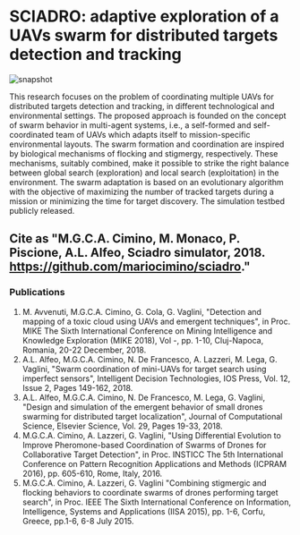 # SCIADRO: adaptive exploration of a UAVs swarm for distributed targets detection and tracking

![snapshot](https://github.com/mariocimino/sciadro/blob/master/snapshot.jpg)

This research focuses on the problem of coordinating multiple UAVs for distributed targets detection and tracking, in different technological and environmental settings. The proposed approach is founded on the concept of swarm behavior in multi-agent systems, i.e., a self-formed and self-coordinated team of UAVs which adapts itself to mission-specific environmental layouts. The swarm formation and coordination are inspired by biological mechanisms of flocking and stigmergy, respectively. These mechanisms, suitably combined, make it possible to strike the right balance between global search (exploration) and local search (exploitation) in the environment. The swarm adaptation is based on an evolutionary algorithm with the objective of maximizing the number of tracked targets during a mission or minimizing the time for target discovery. The simulation testbed publicly released.

## Cite as "M.G.C.A. Cimino, M. Monaco, P. Piscione, A.L. Alfeo, Sciadro simulator, 2018. https://github.com/mariocimino/sciadro."

### Publications
1. M. Avvenuti, M.G.C.A. Cimino, G. Cola, G. Vaglini, "Detection and mapping of a toxic cloud using UAVs and emergent techniques", in Proc. MIKE The Sixth International Conference on Mining Intelligence and Knowledge Exploration (MIKE 2018), Vol -, pp. 1-10, Cluj-Napoca, Romania, 20-22 December, 2018.
2. A.L. Alfeo, M.G.C.A. Cimino, N. De Francesco, A. Lazzeri, M. Lega, G. Vaglini, "Swarm coordination of mini-UAVs for target search using imperfect sensors", Intelligent Decision Technologies, IOS Press, Vol. 12, Issue 2, Pages 149-162, 2018.
3. A.L. Alfeo, M.G.C.A. Cimino, N. De Francesco, M. Lega, G. Vaglini, "Design and simulation of the emergent behavior of small drones swarming for distributed target localization", Journal of Computational Science, Elsevier Science, Vol. 29, Pages 19-33, 2018.
4. M.G.C.A. Cimino, A. Lazzeri, G. Vaglini, "Using Differential Evolution to Improve Pheromone-based Coordination of Swarms of Drones for Collaborative Target Detection", in Proc. INSTICC The 5th International Conference on Pattern Recognition Applications and Methods (ICPRAM 2016), pp. 605-610, Rome, Italy, 2016.
5. M.G.C.A. Cimino, A. Lazzeri, G. Vaglini "Combining stigmergic and flocking behaviors to coordinate swarms of drones performing target search", in Proc. IEEE The Sixth International Conference on Information, Intelligence, Systems and Applications (IISA 2015), pp. 1-6, Corfu, Greece, pp.1-6, 6-8 July 2015.
